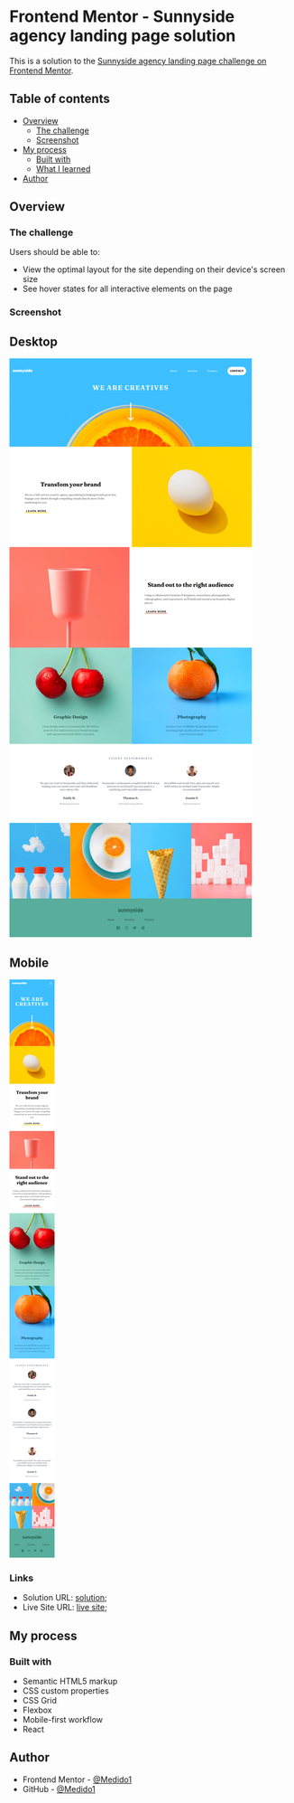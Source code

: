 # Frontend Mentor - Sunnyside agency landing page solution

This is a solution to the [Sunnyside agency landing page challenge on Frontend Mentor](https://www.frontendmentor.io/challenges/sunnyside-agency-landing-page-7yVs3B6ef).
## Table of contents

- [Overview](#overview)
  - [The challenge](#the-challenge)
  - [Screenshot](#screenshot)
- [My process](#my-process)
  - [Built with](#built-with)
  - [What I learned](#what-i-learned)
- [Author](#author)

## Overview

### The challenge

Users should be able to:

- View the optimal layout for the site depending on their device's screen size
- See hover states for all interactive elements on the page

### Screenshot

  ## Desktop 
  ![](./src/assets/screenshots/desktop.png)

  ## Mobile 
  ![](./src/assets/screenshots/mobile.png)


### Links

- Solution URL: [solution](https://github.com/Medido1/Frontend-Mentor-Sunnyside-agency-landing-page);
- Live Site URL: [live site](https://main--golden-puppy-e455cd.netlify.app/);

## My process

### Built with

- Semantic HTML5 markup
- CSS custom properties
- CSS Grid
- Flexbox
- Mobile-first workflow
- React

## Author

- Frontend Mentor - [@Medido1](https://www.frontendmentor.io/profile/Medido1)
- GitHub - [@Medido1](https://github.com/Medido1)